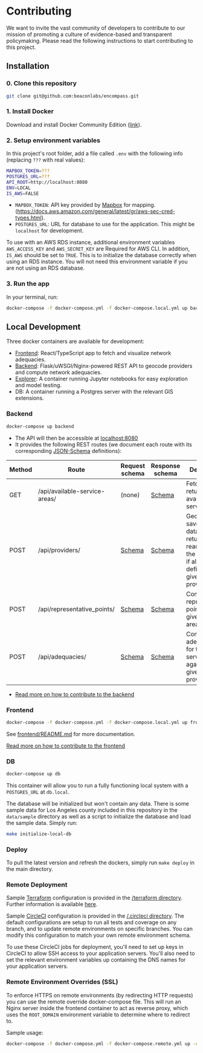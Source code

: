 # Contributing
We want to invite the vast community of developers to contribute to our mission of promoting a culture of evidence-based and transparent policymaking. Please read the following instructions to start contributing to this project.


## Installation

### 0. Clone this repository
```bash
git clone git@github.com:beaconlabs/encompass.git
```

### 1. Install Docker

Download and install Docker Community Edition ([link](https://store.docker.com/search?offering=community&type=edition)).

### 2. Setup environment variables

In this project's root folder, add a file called `.env` with the following info (replacing `???` with real values):

```sh
MAPBOX_TOKEN=???
POSTGRES_URL=???
API_ROOT=http://localhost:8080
ENV=LOCAL
IS_AWS=FALSE
```

* `MAPBOX_TOKEN`: API key provided by [Mapbox](mapbox.com) for mapping.
(https://docs.aws.amazon.com/general/latest/gr/aws-sec-cred-types.html).
* `POSTGRES_URL`: URL for database to use for the application. This might be `localhost` for development.

To use with an AWS RDS instance, additional environment variables `AWS_ACCESS_KEY` and `AWS_SECRET_KEY` are Required for AWS CLI. In addition, `IS_AWS` should be set to `TRUE`. This is to initialize the database correctly when using an RDS instance. You will not need this environment variable if you are not using an RDS database.

### 3. Run the app

In your terminal, run:

```sh
docker-compose -f docker-compose.yml -f docker-compose.local.yml up backend frontend
```

## Local Development

Three docker containers are available for development:

- [Frontend](frontend/Dockerfile): React/TypeScript app to fetch and visualize network adequacies.
- [Backend](backend/Dockerfile): Flask/uWSGI/Nginx-powered REST API to geocode providers and compute network adequacies.
- [Explorer](explorer/Dockerfile): A container running Jupyter notebooks for easy exploration and model testing.
- DB: A container running a Postgres server with the relevant GIS extensions.

### Backend

```sh
docker-compose up backend
```

- The API will then be accessible at [localhost:8080](http://localhost:8080)
- It provides the following REST routes (we document each route with its corresponding [JSON-Schema](https://spacetelescope.github.io/understanding-json-schema/) definitions):

| Method  | Route                               | Request schema  | Response schema | Description           |
|---------|-------------------------------------|-----------------|-----------------|-----------------------|
| GET     | /api/available-service-areas/       | (none)          | [Schema](shared/api-spec/available-service-areas-response.json) | Fetches and returns all available service areas |
| POST    | /api/providers/                     | [Schema](shared/api-spec/providers-request.json) | [Schema](shared/api-spec/providers-response.json) | Geocodes, saves to the database, and returns (or, reads from the database if already defined) the given providers |
| POST    | /api/representative_points/         | [Schema](shared/api-spec/representative-points-request.json) | [Schema](shared/api-spec/representative-points-response.json) | Computes representative points for the given service areas |
| POST    | /api/adequacies/                    | [Schema](shared/api-spec/adequacies-request.json) | [Schema](shared/api-spec/adequacies-response.json) | Computes adequacies for the given service areas against the given providers |

- [Read more on how to contribute to the backend](backend/CONTRIBUTING.md)

### Frontend

```sh
docker-compose -f docker-compose.yml -f docker-compose.local.yml up frontend
```

See [frontend/README.md](frontend/README.md) for more documentation.

[Read more on how to contribute to the frontend](frontend/CONTRIBUTING.md)

### DB
```bash
docker-compose up db
```

This container will allow you to run a fully functioning local system with a `POSTGRES_URL` at `db.local`.

The database will be initialized but won't contain any data. There is some sample data for Los Angeles county included in this repository in the `data/sample` directory as well as a script to initialize the database and load the sample data. Simply run:
```bash
make initialize-local-db
```

### Deploy
To pull the latest version and refresh the dockers, simply run `make deploy` in the main directory.

### Remote Deployment
Sample [Terraform](terraform.io) configuration is provided in the [/terraform directory](/terraform). Further information is available [here](/terraform/README.md).

Sample [CircleCI](circleci.com) configuration is provided in the [/.circleci directory](/.circleci). The default configurations are setup to run all tests and coverage on any branch, and to update remote environments on specific branches. You can modify this configuration to match your own remote environment schema.

To use these CircleCI jobs for deployment, you'll need to set up keys in CircleCI to allow SSH access to your application servers. You'll also need to set the relevant environment variables up containing the DNS names for your application servers.

### Remote Environment Overrides (SSL)
To enforce HTTPS on remote environments (by redirecting HTTP requests) you can use the remote override docker-compose file. This will run an Nginx server inside the frontend container to act as reverse proxy, which uses the `ROOT_DOMAIN` environment variable to determine where to redirect to.

Sample usage:
```bash
docker-compose -f docker-compose.yml -f docker-compose.remote.yml up -d frontend backend
```
